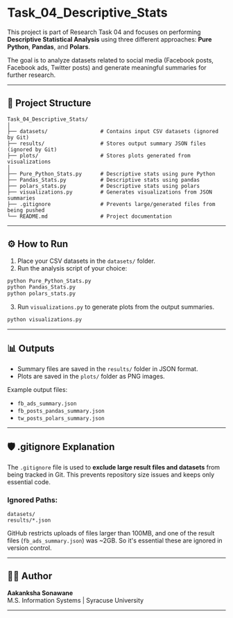 # Task_04_Descriptive_Stats

This project is part of Research Task 04 and focuses on performing **Descriptive Statistical Analysis** using three different approaches: **Pure Python**, **Pandas**, and **Polars**.

The goal is to analyze datasets related to social media (Facebook posts, Facebook ads, Twitter posts) and generate meaningful summaries for further research.

---

## 📂 Project Structure

```
Task_04_Descriptive_Stats/
│
├── datasets/                 # Contains input CSV datasets (ignored by Git)
├── results/                  # Stores output summary JSON files (ignored by Git)
├── plots/                    # Stores plots generated from visualizations
│
├── Pure_Python_Stats.py      # Descriptive stats using pure Python
├── Pandas_Stats.py           # Descriptive stats using pandas
├── polars_stats.py           # Descriptive stats using polars
├── visualizations.py         # Generates visualizations from JSON summaries
├── .gitignore                # Prevents large/generated files from being pushed
└── README.md                 # Project documentation
```

---

## ⚙️ How to Run

1. Place your CSV datasets in the `datasets/` folder.
2. Run the analysis script of your choice:

```bash
python Pure_Python_Stats.py
python Pandas_Stats.py
python polars_stats.py
```

3. Run `visualizations.py` to generate plots from the output summaries.

```bash
python visualizations.py
```

---

## 📊 Outputs

- Summary files are saved in the `results/` folder in JSON format.
- Plots are saved in the `plots/` folder as PNG images.

Example output files:
- `fb_ads_summary.json`
- `fb_posts_pandas_summary.json`
- `tw_posts_polars_summary.json`

---

## 🛡️ .gitignore Explanation

The `.gitignore` file is used to **exclude large result files and datasets** from being tracked in Git. This prevents repository size issues and keeps only essential code.

### Ignored Paths:
```
datasets/
results/*.json
```

GitHub restricts uploads of files larger than 100MB, and one of the result files (`fb_ads_summary.json`) was ~2GB. So it's essential these are ignored in version control.

---

## 👩‍💻 Author

**Aakanksha Sonawane**  
M.S. Information Systems | Syracuse University

---
